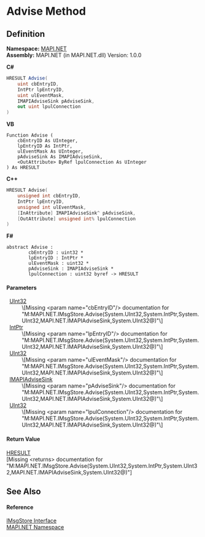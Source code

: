 # Advise Method




## Definition
**Namespace:** <a href="5bef4637-66f8-16d4-e5f4-4d0da57a1538.md">MAPI.NET</a>  
**Assembly:** MAPI.NET (in MAPI.NET.dll) Version: 1.0.0

**C#**
``` C#
HRESULT Advise(
	uint cbEntryID,
	IntPtr lpEntryID,
	uint ulEventMask,
	IMAPIAdviseSink pAdviseSink,
	out uint lpulConnection
)
```
**VB**
``` VB
Function Advise ( 
	cbEntryID As UInteger,
	lpEntryID As IntPtr,
	ulEventMask As UInteger,
	pAdviseSink As IMAPIAdviseSink,
	<OutAttribute> ByRef lpulConnection As UInteger
) As HRESULT
```
**C++**
``` C++
HRESULT Advise(
	unsigned int cbEntryID, 
	IntPtr lpEntryID, 
	unsigned int ulEventMask, 
	[InAttribute] IMAPIAdviseSink^ pAdviseSink, 
	[OutAttribute] unsigned int% lpulConnection
)
```
**F#**
``` F#
abstract Advise : 
        cbEntryID : uint32 * 
        lpEntryID : IntPtr * 
        ulEventMask : uint32 * 
        pAdviseSink : IMAPIAdviseSink * 
        lpulConnection : uint32 byref -> HRESULT 
```



#### Parameters
<dl><dt>  <a href="https://learn.microsoft.com/dotnet/api/system.uint32" target="_blank" rel="noopener noreferrer">UInt32</a></dt><dd>\[Missing &lt;param name="cbEntryID"/&gt; documentation for "M:MAPI.NET.IMsgStore.Advise(System.UInt32,System.IntPtr,System.UInt32,MAPI.NET.IMAPIAdviseSink,System.UInt32@)"\]</dd><dt>  <a href="https://learn.microsoft.com/dotnet/api/system.intptr" target="_blank" rel="noopener noreferrer">IntPtr</a></dt><dd>\[Missing &lt;param name="lpEntryID"/&gt; documentation for "M:MAPI.NET.IMsgStore.Advise(System.UInt32,System.IntPtr,System.UInt32,MAPI.NET.IMAPIAdviseSink,System.UInt32@)"\]</dd><dt>  <a href="https://learn.microsoft.com/dotnet/api/system.uint32" target="_blank" rel="noopener noreferrer">UInt32</a></dt><dd>\[Missing &lt;param name="ulEventMask"/&gt; documentation for "M:MAPI.NET.IMsgStore.Advise(System.UInt32,System.IntPtr,System.UInt32,MAPI.NET.IMAPIAdviseSink,System.UInt32@)"\]</dd><dt>  <a href="c97c2b5a-4844-a7b2-caa5-d1278d87cf97.md">IMAPIAdviseSink</a></dt><dd>\[Missing &lt;param name="pAdviseSink"/&gt; documentation for "M:MAPI.NET.IMsgStore.Advise(System.UInt32,System.IntPtr,System.UInt32,MAPI.NET.IMAPIAdviseSink,System.UInt32@)"\]</dd><dt>  <a href="https://learn.microsoft.com/dotnet/api/system.uint32" target="_blank" rel="noopener noreferrer">UInt32</a></dt><dd>\[Missing &lt;param name="lpulConnection"/&gt; documentation for "M:MAPI.NET.IMsgStore.Advise(System.UInt32,System.IntPtr,System.UInt32,MAPI.NET.IMAPIAdviseSink,System.UInt32@)"\]</dd></dl>

#### Return Value
<a href="50596607-a328-ef10-6ea9-0448fbb7d197.md">HRESULT</a>  
\[Missing &lt;returns&gt; documentation for "M:MAPI.NET.IMsgStore.Advise(System.UInt32,System.IntPtr,System.UInt32,MAPI.NET.IMAPIAdviseSink,System.UInt32@)"\]

## See Also


#### Reference
<a href="74ee1853-dea0-4e58-cb66-c6c8017d5a04.md">IMsgStore Interface</a>  
<a href="5bef4637-66f8-16d4-e5f4-4d0da57a1538.md">MAPI.NET Namespace</a>  
